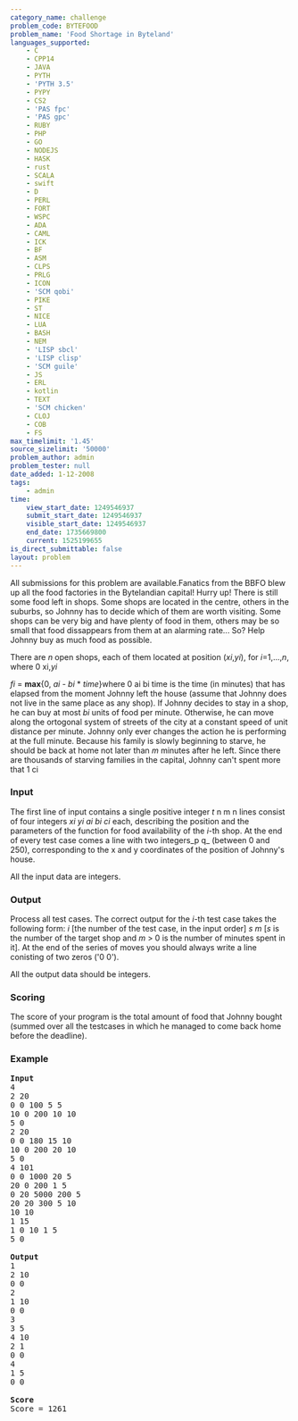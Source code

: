 ```yaml
---
category_name: challenge
problem_code: BYTEFOOD
problem_name: 'Food Shortage in Byteland'
languages_supported:
    - C
    - CPP14
    - JAVA
    - PYTH
    - 'PYTH 3.5'
    - PYPY
    - CS2
    - 'PAS fpc'
    - 'PAS gpc'
    - RUBY
    - PHP
    - GO
    - NODEJS
    - HASK
    - rust
    - SCALA
    - swift
    - D
    - PERL
    - FORT
    - WSPC
    - ADA
    - CAML
    - ICK
    - BF
    - ASM
    - CLPS
    - PRLG
    - ICON
    - 'SCM qobi'
    - PIKE
    - ST
    - NICE
    - LUA
    - BASH
    - NEM
    - 'LISP sbcl'
    - 'LISP clisp'
    - 'SCM guile'
    - JS
    - ERL
    - kotlin
    - TEXT
    - 'SCM chicken'
    - CLOJ
    - COB
    - FS
max_timelimit: '1.45'
source_sizelimit: '50000'
problem_author: admin
problem_tester: null
date_added: 1-12-2008
tags:
    - admin
time:
    view_start_date: 1249546937
    submit_start_date: 1249546937
    visible_start_date: 1249546937
    end_date: 1735669800
    current: 1525199655
is_direct_submittable: false
layout: problem
---
```

All submissions for this problem are available.Fanatics from the BBFO blew up all the food factories in the Bytelandian capital! Hurry up! There is still some food left in shops. Some shops are located in the centre, others in the suburbs, so Johnny has to decide which of them are worth visiting. Some shops can be very big and have plenty of food in them, others may be so small that food dissappears from them at an alarming rate... So? Help Johnny buy as much food as possible. 

There are _n_ open shops, each of them located at position (_xi_,_yi_), for _i_=1,...,_n_, where 0 xi,_yi_

_fi_ = **max**{0, _ai_ - _bi_ \* _time_}where 0 ai bi time is the time (in minutes) that has elapsed from the moment Johnny left the house (assume that Johnny does not live in the same place as any shop). If Johnny decides to stay in a shop, he can buy at most _bi_ units of food per minute. Otherwise, he can move along the ortogonal system of streets of the city at a constant speed of unit distance per minute. Johnny only ever changes the action he is performing at the full minute. Because his family is slowly beginning to starve, he should be back at home not later than _m_ minutes after he left. Since there are thousands of starving families in the capital, Johnny can't spent more that 1 ci

### Input

The first line of input contains a single positive integer _t_ n m n lines consist of four integers _xi yi ai bi ci_ each, describing the position and the parameters of the function for food availability of the _i_-th shop. At the end of every test case comes a line with two integers_p q_ (between 0 and 250), corresponding to the x and y coordinates of the position of Johnny's house. 

All the input data are integers.

### Output

Process all test cases. The correct output for the _i_-th test case takes the following form: 
_i_ \[the number of the test case, in the input order\] 
_s m_ \[_s_ is the number of the target shop and _m_ > 0 is the number of minutes spent in it\]. 
At the end of the series of moves you should always write a line conisting of two zeros ('0 0'). 

All the output data should be integers.

### Scoring

The score of your program is the total amount of food that Johnny bought (summed over all the testcases in which he managed to come back home before the deadline).

### Example

<pre>
<b>Input</b>
4
2 20
0 0 100 5 5
10 0 200 10 10
5 0
2 20
0 0 180 15 10
10 0 200 20 10
5 0
4 101
0 0 1000 20 5
20 0 200 1 5
0 20 5000 200 5
20 20 300 5 10
10 10
1 15
1 0 10 1 5
5 0

<b>Output</b>
1
2 10
0 0
2
1 10
0 0
3
3 5
4 10
2 1
0 0
4
1 5
0 0

<b>Score</b>
Score = 1261
</pre>